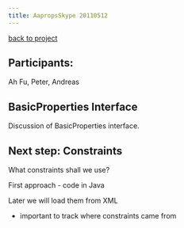 ```yaml
---
title: AapropsSkype 20110512
---
```


[back to project](GSoC:AAPropertiesComputation "wikilink")

Participants:
-------------

Ah Fu, Peter, Andreas

BasicProperties Interface
-------------------------

Discussion of BasicProperties interface.

Next step: Constraints
----------------------

What constraints shall we use?

First approach - code in Java

Later we will load them from XML

- important to track where constraints came from
